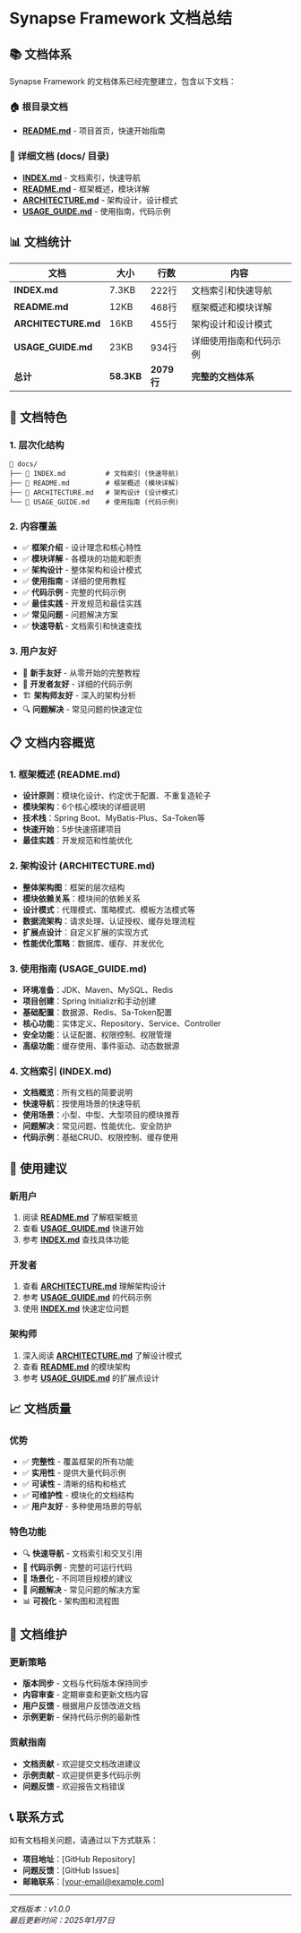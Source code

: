 # Synapse Framework 文档总结

## 📚 文档体系

Synapse Framework 的文档体系已经完整建立，包含以下文档：

### 🏠 根目录文档
- **[README.md](../README.md)** - 项目首页，快速开始指南

### 📖 详细文档 (docs/ 目录)
- **[INDEX.md](INDEX.md)** - 文档索引，快速导航
- **[README.md](README.md)** - 框架概述，模块详解
- **[ARCHITECTURE.md](ARCHITECTURE.md)** - 架构设计，设计模式
- **[USAGE_GUIDE.md](USAGE_GUIDE.md)** - 使用指南，代码示例

## 📊 文档统计

| 文档 | 大小 | 行数 | 内容 |
|------|------|------|------|
| **INDEX.md** | 7.3KB | 222行 | 文档索引和快速导航 |
| **README.md** | 12KB | 468行 | 框架概述和模块详解 |
| **ARCHITECTURE.md** | 16KB | 455行 | 架构设计和设计模式 |
| **USAGE_GUIDE.md** | 23KB | 934行 | 详细使用指南和代码示例 |
| **总计** | **58.3KB** | **2079行** | **完整的文档体系** |

## 🎯 文档特色

### 1. 层次化结构
```
📁 docs/
├── 📄 INDEX.md          # 文档索引 (快速导航)
├── 📄 README.md         # 框架概述 (模块详解)
├── 📄 ARCHITECTURE.md   # 架构设计 (设计模式)
└── 📄 USAGE_GUIDE.md    # 使用指南 (代码示例)
```

### 2. 内容覆盖
- ✅ **框架介绍** - 设计理念和核心特性
- ✅ **模块详解** - 各模块的功能和职责
- ✅ **架构设计** - 整体架构和设计模式
- ✅ **使用指南** - 详细的使用教程
- ✅ **代码示例** - 完整的代码示例
- ✅ **最佳实践** - 开发规范和最佳实践
- ✅ **常见问题** - 问题解决方案
- ✅ **快速导航** - 文档索引和快速查找

### 3. 用户友好
- 📖 **新手友好** - 从零开始的完整教程
- 🔧 **开发者友好** - 详细的代码示例
- 🏗️ **架构师友好** - 深入的架构分析
- 🔍 **问题解决** - 常见问题的快速定位

## 📋 文档内容概览

### 1. 框架概述 (README.md)
- **设计原则**：模块化设计、约定优于配置、不重复造轮子
- **模块架构**：6个核心模块的详细说明
- **技术栈**：Spring Boot、MyBatis-Plus、Sa-Token等
- **快速开始**：5步快速搭建项目
- **最佳实践**：开发规范和性能优化

### 2. 架构设计 (ARCHITECTURE.md)
- **整体架构图**：框架的层次结构
- **模块依赖关系**：模块间的依赖关系
- **设计模式**：代理模式、策略模式、模板方法模式等
- **数据流架构**：请求处理、认证授权、缓存处理流程
- **扩展点设计**：自定义扩展的实现方式
- **性能优化策略**：数据库、缓存、并发优化

### 3. 使用指南 (USAGE_GUIDE.md)
- **环境准备**：JDK、Maven、MySQL、Redis
- **项目创建**：Spring Initializr和手动创建
- **基础配置**：数据源、Redis、Sa-Token配置
- **核心功能**：实体定义、Repository、Service、Controller
- **安全功能**：认证配置、权限控制、权限管理
- **高级功能**：缓存使用、事件驱动、动态数据源

### 4. 文档索引 (INDEX.md)
- **文档概览**：所有文档的简要说明
- **快速导航**：按使用场景的快速导航
- **使用场景**：小型、中型、大型项目的模块推荐
- **问题解决**：常见问题、性能优化、安全防护
- **代码示例**：基础CRUD、权限控制、缓存使用

## 🚀 使用建议

### 新用户
1. 阅读 **[README.md](../README.md)** 了解框架概览
2. 查看 **[USAGE_GUIDE.md](USAGE_GUIDE.md)** 快速开始
3. 参考 **[INDEX.md](INDEX.md)** 查找具体功能

### 开发者
1. 查看 **[ARCHITECTURE.md](ARCHITECTURE.md)** 理解架构设计
2. 参考 **[USAGE_GUIDE.md](USAGE_GUIDE.md)** 的代码示例
3. 使用 **[INDEX.md](INDEX.md)** 快速定位问题

### 架构师
1. 深入阅读 **[ARCHITECTURE.md](ARCHITECTURE.md)** 了解设计模式
2. 查看 **[README.md](README.md)** 的模块架构
3. 参考 **[USAGE_GUIDE.md](USAGE_GUIDE.md)** 的扩展点设计

## 📈 文档质量

### 优势
- ✅ **完整性** - 覆盖框架的所有功能
- ✅ **实用性** - 提供大量代码示例
- ✅ **可读性** - 清晰的结构和格式
- ✅ **可维护性** - 模块化的文档结构
- ✅ **用户友好** - 多种使用场景的导航

### 特色功能
- 🔍 **快速导航** - 文档索引和交叉引用
- 📝 **代码示例** - 完整的可运行代码
- 🎯 **场景化** - 不同项目规模的建议
- 🔧 **问题解决** - 常见问题的解决方案
- 📊 **可视化** - 架构图和流程图

## 🔄 文档维护

### 更新策略
- **版本同步** - 文档与代码版本保持同步
- **内容审查** - 定期审查和更新文档内容
- **用户反馈** - 根据用户反馈改进文档
- **示例更新** - 保持代码示例的最新性

### 贡献指南
- **文档贡献** - 欢迎提交文档改进建议
- **示例贡献** - 欢迎提供更多代码示例
- **问题反馈** - 欢迎报告文档错误

## 📞 联系方式

如有文档相关问题，请通过以下方式联系：
- **项目地址**：[GitHub Repository]
- **问题反馈**：[GitHub Issues]
- **邮箱联系**：[your-email@example.com]

---

*文档版本：v1.0.0*  
*最后更新时间：2025年1月7日* 